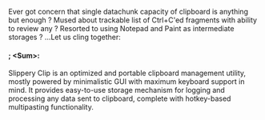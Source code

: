 Ever got concern that single datachunk capacity of clipboard is anything but enough ?
Mused about trackable list of Ctrl+C'ed fragments with ability to review any ?
Resorted to using Notepad and Paint as intermediate storages ?
...Let us cling together:
 
#### ; &lt;Sum&gt;:

Slippery Clip is an optimized and portable clipboard management utility, mostly powered by minimalistic GUI with maximum keyboard support in mind. It provides easy-to-use storage mechanism for logging and processing any data sent to clipboard, complete with hotkey-based multipasting functionality.

